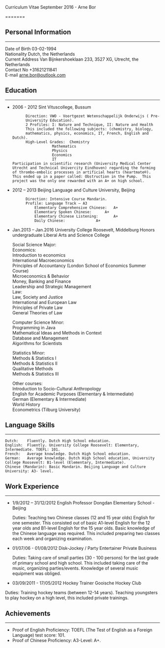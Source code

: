 
Curriculum Vitae September 2016 - Arne Bor 

=======

## Personal Information
----------

Date of Birth		03-02-1994  
Nationality		Dutch, the Netherlands  
Current Address		Van Bijnkershoeklaan 233, 3527 XG, Utrecht, the Netherlands  
Contact No		+31621211841  
E-mail			arne.bor@outlook.com

## Education
----------

* 2006 - 2012		Sint Vituscollege, Bussum
			
			Direction: VWO - Voortgezet Wetenschappelijk Onderwijs ( Pre-				
			University Education).
			2 Profiles: I: Nature and Technique, II: Nature and Health
			This included the following subjects: (chemistry, biology, 					
			mathematics, physics, economics, IT, French, English and Dutch).
			High-Level Grades:	Chemistry
						Mathematics
						Physics	
						Economics
						IT
      Participation in scientific research (University Medical Center Utrecht and Technical Univercity Eindhoven) regarding the forming of thrombo-embolic processes in artificial hearts (heartmate®). This ended up in a paper called: Obstruction in the Pump.  This project was the only one rewarded with an A+ on high school.

* 2012 – 2013		Beijing Language and Culture University, Beijing
	
			Direction: Intensive Course Mandarin.
			Profile: Language Track – A3
				Elementary Comprehensive Chinese:	A+
				Elementary Spoken Chinese:		A+
				Elementary Chinese Listening:		A+
				Daily Chinese:				A+

* Jan.2013 – Jan.2016	University College Roosevelt, Middelburg
		Honors undergraduate Liberal Arts and Science College

	Social Science Major:
	<br>
	Economics:
	<br>
	Introduction to economics
	<br>
	International Macroeconomics
	<br>
	Principles of Accountancy (London School of Economics Summer Course)
	<br>
	Microeconomics & Behavior
	<br>
	Money, Banking and Finance
	<br>
	Leadership and Strategic Management
	<br>
	Law:
	<br>
	Law, Society and Justice
	<br>
	International and European Law
	<br>
	Principles of Private Law 
	<br>
	General Theories of Law 
	
	Computer Science Minor:
	<br>
	Programming in Java
	<br>
	Mathematical Ideas and Methods in Context
	<br>
	Database and Management 
	<br>
	Algorithms for Scientists 
    
	Statistics Minor:
	<br>
	Methods & Statistics I
	<br>
	Methods & Statistics II
	<br>
	Qualitative Methods 
	<br>
	Methods & Statistics III
	<br>
    
	Other courses:
	<br>
	Introduction to Socio-Cultural Anthropology
	<br>
	English for Academic Purposes (Elementary & Intermediate)
	<br>
	German (Elementary & Intermediate)
	<br>
	World History
	<br>
	Econometrics (Tilburg University)
	<br>

## Language Skills
-------------
	Dutch:    Fluently. Dutch High School education.
	English:  Fluently. University College Roosevelt: Elementary, Intermediate. TOEFL: 101. 
	French:   Average knowledge. Dutch High School education.
	German:   Average knowledge. Dutch High School education, University College Roosevelt: B1-level (Elementary, Intermediate).	
	Chinese (Mandarin): Basic Mandarin. Beijing Language and Culture University: A3- level.

## Work Experience
--------

* 1/9/2012 – 31/12/2012		English Professor
	Dongdan Elementary School - Beijing
				
  Duties: Teaching two Chinese classes (12 and 15 year olds) English for one semester. This consisted out of basic A1-level English for the 12 year olds and B1-level English for the 15 year olds. Basic knowledge of the Chinese language was required. This included preparing two classes each week and organizing examination. 

* 01/07/06 - 01/08/2012  	Disk-Jockey / Party Entertainer 
	Private Business

  Duties: Taking care of small parties (30 - 100 persons) for the last grade of primary school and high school. 
  This included taking care of the music, organizing parties/events.  Knowledge of several music equipment was obliged.

* 03/09/2011 - 17/05/2012  	Hockey Trainer 
	Gooische Hockey Club

 Duties: Training hockey teams (between 12-14 years). Teaching youngsters to play hockey on a high level, this included private trainings.  

## Achievements
-------
* Proof of English Proficiency: TOEFL (The Test of English as a Foreign Language) test score: 101.
* Proof of Chinese Proficiency: A3-Level: A+.
